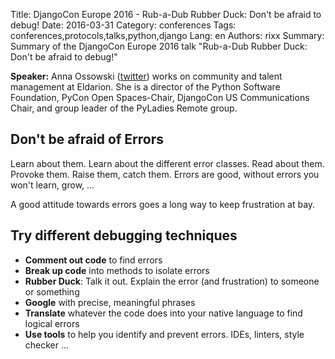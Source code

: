 Title: DjangoCon Europe 2016 - Rub-a-Dub Rubber Duck: Don't be afraid to debug!
Date:   2016-03-31
Category: conferences
Tags: conferences,protocols,talks,python,django
Lang: en
Authors: rixx
Summary: Summary of the DjangoCon Europe 2016 talk "Rub-a-Dub Rubber Duck: Don't be afraid to debug!"


**Speaker:** Anna Ossowski ([twitter](https://twitter.com/ossanna16)) works on community and talent management at
Eldarion. She is a director of the Python Software Foundation, PyCon Open Spaces-Chair, DjangoCon US Communications
Chair, and group leader of the PyLadies Remote group.

## Don't be afraid of Errors

Learn about them. Learn about the different error classes. Read about them. Provoke them. Raise them, catch them.
Errors are good, without errors you won't learn, grow, …

A good attitude towards errors goes a long way to keep frustration at bay.

## Try different debugging techniques

 * **Comment out code** to find errors
 * **Break up code** into methods to isolate errors
 * **Rubber Duck**: Talk it out. Explain the error (and frustration) to someone or something
 * **Google** with precise, meaningful phrases
 * **Translate** whatever the code does into your native language to find logical errors
 * **Use tools** to help you identify and prevent errors. IDEs, linters, style checker …

